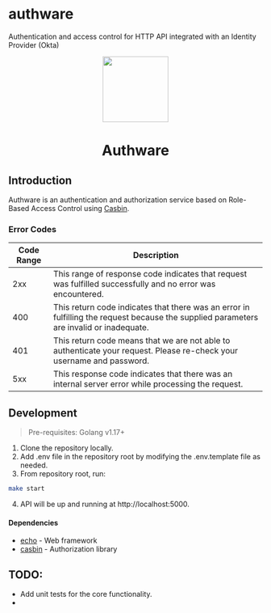 # authware

Authentication and access control for HTTP API integrated with an Identity Provider (Okta)

<div align="center">
  <p>
    <img src="https://user-images.githubusercontent.com/4137581/199227135-962f0780-33d3-4812-82cd-b24bc0ae8866.png" height="130px"/>
  </p>
  
  <h1>Authware</h1>
  
  <!-- <img src="https://github.com/checkaayush/authware/workflows/build/badge.svg?branch=master"/> -->

  <!-- <a href="https://goreportcard.com/report/github.com/checkaayush/authware">
    <img src="https://goreportcard.com/badge/github.com/checkaayush/authware"/>
  </a> -->
</div>

## Introduction

Authware is an authentication and authorization service based on Role-Based Access Control using [Casbin](https://casbin.io/).

### Error Codes

| Code Range | Description                                                                                                                             |
| ---------- | --------------------------------------------------------------------------------------------------------------------------------------- |
| 2xx        | This range of response code indicates that request was fulfilled successfully and no error was encountered.                             |
| 400        | This return code indicates that there was an error in fulfilling the request because the supplied parameters are invalid or inadequate. |
| 401        | This return code means that we are not able to authenticate your request. Please re-check your username and password.                   |
| 5xx        | This response code indicates that there was an internal server error while processing the request.                                      |

## Development

> Pre-requisites: Golang v1.17+

1. Clone the repository locally.
2. Add .env file in the repository root by modifying the .env.template file as needed.
3. From repository root, run:
```bash
make start
```
4. API will be up and running at http://localhost:5000.

#### Dependencies

* [echo](https://echo.labstack.com/) - Web framework
* [casbin](https://casbin.io/) - Authorization library

## TODO:

- Add unit tests for the core functionality.
- 
